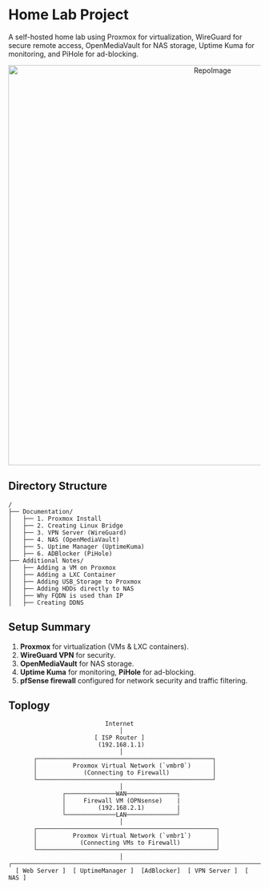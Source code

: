 # Home Lab Project

A self-hosted home lab using Proxmox for virtualization, WireGuard for secure remote access, OpenMediaVault for NAS storage, Uptime Kuma for monitoring, and PiHole for ad-blocking.

<p align="center">
  <img width="800" alt="RepoImage" src="https://github.com/user-attachments/assets/75c1aa75-b374-4e37-85b6-15bea7e92aaf" />
</p>

## Directory Structure
```
/
├── Documentation/
│   ├── 1. Proxmox Install
│   ├── 2. Creating Linux Bridge
│   ├── 3. VPN Server (WireGuard)
│   ├── 4. NAS (OpenMediaVault)
│   ├── 5. Uptime Manager (UptimeKuma)
│   ├── 6. ADBlocker (PiHole)
├── Additional Notes/
│   ├── Adding a VM on Proxmox
│   ├── Adding a LXC Container
│   ├── Adding USB_Storage to Proxmox
│   ├── Adding HDDs directly to NAS
│   ├── Why FQDN is used than IP
│   ├── Creating DDNS
```

## Setup Summary
1. **Proxmox** for virtualization (VMs & LXC containers).
2. **WireGuard VPN** for security.
3. **OpenMediaVault** for NAS storage.
4. **Uptime Kuma** for monitoring, **PiHole** for ad-blocking.
5. **pfSense firewall** configured for network security and traffic filtering.

## Toplogy 
```
                           Internet
                               │
                        [ ISP Router ]
                         (192.168.1.1)
                               │
       ┌─────────────────────────────────────────────────┐
       │          Proxmox Virtual Network (`vmbr0`)      │
       │             (Connecting to Firewall)            │
       └─────────────────────────────────────────────────┘ 
                               │
               ┌──────────────WAN──────────────┐
               │     Firewall VM (OPNsense)    |
               │         (192.168.2.1)         |
               └──────────────LAN──────────────┘
                               │
       ┌──────────────────────────────────────────────────┐
       │          Proxmox Virtual Network (`vmbr1`)       │
       │            (Connecting VMs to Firewall)          │
       └──────────────────────────────────────────────────┘
                               │
┌─────────────────────────────────────────────────────────────────────────┐
  [ Web Server ]  [ UptimeManager ]  [AdBlocker]  [ VPN Server ]  [ NAS ]
```
